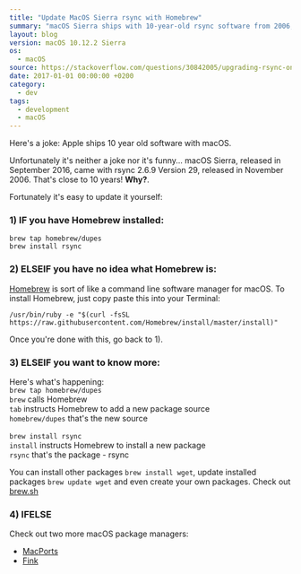 ```yaml
---
title: "Update MacOS Sierra rsync with Homebrew"
summary: "macOS Sierra ships with 10-year-old rsync software from 2006, but you can easily update it yourself using Homebrew."
layout: blog
version: macOS 10.12.2 Sierra
os:
  - macOS
source: https://stackoverflow.com/questions/30842005/upgrading-rsync-on-os-x-using-homebrew
date: 2017-01-01 00:00:00 +0200
category:
  - dev
tags:
  - development
  - macOS
---
```


Here's a joke: Apple ships 10 year old software with macOS.

Unfortunately it's neither a joke nor it's funny... macOS Sierra, released in September 2016, came with rsync 2.6.9 Version 29, released in November 2006. That's close to 10 years! **Why?**.

Fortunately it's easy to update it yourself:

### 1) IF you have Homebrew installed:

`brew tap homebrew/dupes`
<br>`brew install rsync`

### 2) ELSEIF you have no idea what Homebrew is:

[Homebrew](http://brew.sh/) is sort of like a command line software manager for macOS. To install Homebrew, just copy paste this into your Terminal:

`/usr/bin/ruby -e "$(curl -fsSL https://raw.githubusercontent.com/Homebrew/install/master/install)"`

Once you're done with this, go back to 1).

### 3) ELSEIF you want to know more:

Here's what's happening:
<br>`brew tap homebrew/dupes`
<br>`brew` calls Homebrew
<br>`tab` instructs Homebrew to add a new package source
<br>`homebrew/dupes` that's the new source
<br>
<br>`brew install rsync`
<br>`install` instructs Homebrew to install a new package
<br>`rsync` that's the package - rsync

You can install other packages `brew install wget`, update installed packages `brew update wget` and even create your own packages. Check out [brew.sh](http://brew.sh/)

### 4) IFELSE

Check out two more macOS package managers:
- [MacPorts](https://www.macports.org/)
- [Fink](http://www.finkproject.org/)
